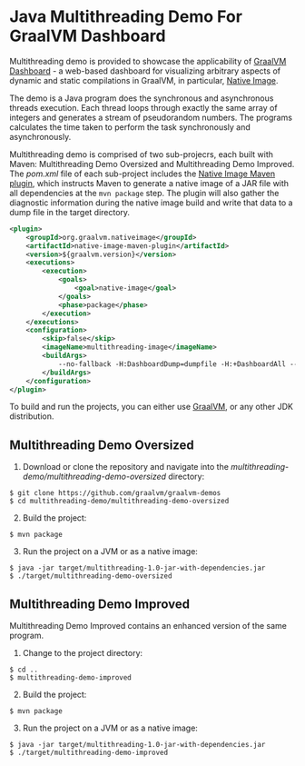 # Java Multithreading Demo For GraalVM Dashboard

Multithreading demo is provided to showcase the applicability of [GraalVM Dashboard](https://www.graalvm.org/docs/tools/dashboard/) - a web-based dashboard for visualizing arbitrary aspects of dynamic and static compilations in GraalVM, in particular, [Native Image](https://www.graalvm.org/reference-manual/native-image/).

The demo is a Java program does the synchronous and asynchronous threads execution.
Each thread loops through exactly the same array of integers and generates a stream of pseudorandom numbers.
The programs calculates the time taken to perform the task synchronously and asynchronously.

Multithreading demo is comprised of two sub-projecrs, each built with Maven: Multithreading Demo Oversized and Multithreading Demo Improved. The _pom.xml_ file of each sub-project includes the [Native Image Maven plugin](https://www.graalvm.org/reference-manual/native-image/NativeImageMavenPlugin/), which instructs Maven to generate a native image of a JAR file with all dependencies at the `mvn package` step. The plugin will also gather the diagnostic information during the native image build and write that data to a dump file in the target directory.

```xml
<plugin>
    <groupId>org.graalvm.nativeimage</groupId>
    <artifactId>native-image-maven-plugin</artifactId>
    <version>${graalvm.version}</version>
    <executions>
        <execution>
            <goals>
                <goal>native-image</goal>
            </goals>
            <phase>package</phase>
        </execution>
    </executions>
    <configuration>
        <skip>false</skip>
        <imageName>multithreading-image</imageName>
        <buildArgs>
            --no-fallback -H:DashboardDump=dumpfile -H:+DashboardAll --initialize-at-build-time
        </buildArgs>
    </configuration>
</plugin>
```

To build and run the projects, you can either use [GraalVM](https://www.graalvm.org/downloads/), or any other JDK distribution.

## Multithreading Demo Oversized

1. Download or clone the repository and navigate into the _multithreading-demo/multithreading-demo-oversized_ directory:
```
$ git clone https://github.com/graalvm/graalvm-demos
$ cd multithreading-demo/multithreading-demo-oversized
```
2. Build the project:
```
$ mvn package
```
3. Run the project on a JVM or as a native image:
```
$ java -jar target/multithreading-1.0-jar-with-dependencies.jar
$ ./target/multithreading-demo-oversized
```

## Multithreading Demo Improved

Multithreading Demo Improved contains an enhanced version of the same program.

1. Change to the project directory:
```
$ cd ..
$ multithreading-demo-improved
```
2. Build the project:
```
$ mvn package
```
3. Run the project on a JVM or as a native image:
```
$ java -jar target/multithreading-1.0-jar-with-dependencies.jar
$ ./target/multithreading-demo-improved
```
